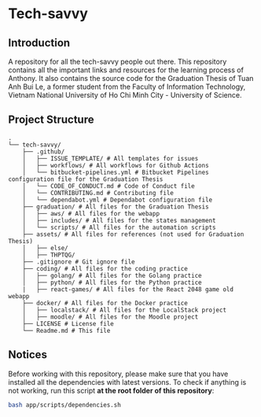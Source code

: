 # Tech-savvy

## Introduction

A repository for all the tech-savvy people out there. This repository contains all the important links and resources for the learning process of Anthony. It also contains the source code for the Graduation Thesis of Tuan Anh Bui Le, a former student
from the Faculty of Information Technology, Vietnam National University of Ho Chi Minh City - University of Science.

## Project Structure

```
.
└── tech-savvy/
    ├── .github/
    │   ├── ISSUE_TEMPLATE/ # All templates for issues
    │   ├── workflows/ # All workflows for Github Actions
    │   └── bitbucket-pipelines.yml # Bitbucket Pipelines configuration file for the Graduation Thesis
    │   └── CODE_OF_CONDUCT.md # Code of Conduct file
    │   └── CONTRIBUTING.md # Contributing file
    │   └── dependabot.yml # Dependabot configuration file
    ├── graduation/ # All files for the Graduation Thesis
    │   ├── aws/ # All files for the webapp
    │   ├── includes/ # All files for the states management
    │   └── scripts/ # All files for the automation scripts
    ├── assets/ # All files for references (not used for Graduation Thesis)
    │   ├── else/
    │   ├── THPTQG/
    ├── .gitignore # Git ignore file
    ├── coding/ # All files for the coding practice
    │   ├── golang/ # All files for the Golang practice
    │   ├── python/ # All files for the Python practice
    |   ├── react-games/ # All files for the React 2048 game old webapp
    ├── docker/ # All files for the Docker practice
    │   ├── localstack/ # All files for the LocalStack project
    │   ├── moodle/ # All files for the Moodle project
    ├── LICENSE # License file
    └── Readme.md # This file
```

## Notices

Before working with this repository, please make sure that you have installed all the
dependencies with latest versions. To check if anything is not working,
run this script **at the root folder of this repository**:

```bash
bash app/scripts/dependencies.sh
```
